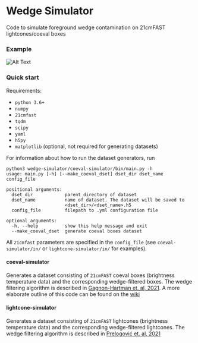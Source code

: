 # Wedge Simulator
Code to simulate foreground wedge contamination on 21cmFAST lightcones/coeval boxes


### Example
![Alt Text](https://media.giphy.com/media/nZaB6NvjaESFCriCbt/giphy.gif)

### Quick start
Requirements:
* `python 3.6+`
* `numpy`
* `21cmfast`
* `tqdm`
* `scipy`
* `yaml`
* `h5py`
* `matplotlib` (optional, not required for generating datasets)

For information about how to run the dataset generators, run
```
python3 wedge-simulator/coeval-simulator/bin/main.py -h
usage: main.py [-h] [--make_coeval_dset] dset_dir dset_name config_file

positional arguments:
  dset_dir            parent directory of dataset
  dset_name           name of dataset. The dataset will be saved to
                      <dset_dir>/<dset_name>.h5
  config_file         filepath to .yml configuration file

optional arguments:
  -h, --help          show this help message and exit
  --make_coeval_dset  generate coeval boxes dataset
```
All `21cmfast` parameters are specified in the `config_file` (see `coeval-simulator/in/` or `lightcone-simulator/in/` for examples).

#### coeval-simulator
Generates a dataset consisting of `21cmFAST` coeval boxes (brightness temperature data) and the corresponding wedge-filtered boxes. The wedge filtering algorithm is described in [Gagnon-Hartman et. al, 2021](https://ui.adsabs.harvard.edu/abs/2021MNRAS.504.4716G/abstract). A more elaborate outline of this code can be found on the [wiki](https://github.com/j-c-carr/wedge-simulator/wiki/coeval-simulator-workflow)

#### lightcone-simulator
Generates a dataset consisting of `21cmFAST` lightcones (brightness temperature data) and the corresponding wedge-filtered lightcones. The wedge filtering algorithm is described in [Prelogović et. al, 2021](https://ui.adsabs.harvard.edu/abs/2021arXiv210700018P/abstract)
